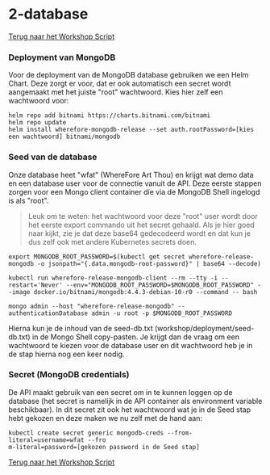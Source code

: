 # 2-database

[Terug naar het Workshop Script](/handson.md)

### Deployment van MongoDB

Voor de deployment van de MongoDB database gebruiken we een Helm Chart. Deze zorgt er voor, dat er ook automatisch een secret wordt aangemaakt met het juiste "root" wachtwoord. Kies hier zelf een wachtwoord voor:

```
helm repo add bitnami https://charts.bitnami.com/bitnami
helm repo update
helm install wherefore-mongodb-release --set auth.rootPassword=[kies een wachtwoord] bitnami/mongodb
```

### Seed van de database

Onze database heet "wfat" (WhereFore Art Thou) en krijgt wat demo data en een database user voor de connectie vanuit de API. Deze eerste stappen zorgen voor een Mongo client container die via de MongoDB Shell ingelogd is als "root".

> Leuk om te weten: het wachtwoord voor deze "root" user wordt door het eerste export commando uit het secret gehaald. Als je hier goed naar kijkt, zie je dat deze base64 gedecodeerd wordt en dat kun je dus zelf ook met andere Kubernetes secrets doen.

```
export MONGODB_ROOT_PASSWORD=$(kubectl get secret wherefore-release-mongodb -o jsonpath="{.data.mongodb-root-password}" | base64 --decode)

kubectl run wherefore-release-mongodb-client --rm --tty -i --restart='Never' --env="MONGODB_ROOT_PASSWORD=$MONGODB_ROOT_PASSWORD" --image docker.io/bitnami/mongodb:4.4.3-debian-10-r0 --command -- bash

mongo admin --host "wherefore-release-mongodb" --authenticationDatabase admin -u root -p $MONGODB_ROOT_PASSWORD
```

Hierna kun je de inhoud van de seed-db.txt (workshop/deployment/seed-db.txt) in de Mongo Shell copy-pasten. Je krijgt dan de vraag om een wachtwoord te kiezen voor de database user en dit wachtwoord heb je in de stap hierna nog een keer nodig.

### Secret (MongoDB credentials)

De API maakt gebruik van een secret om in te kunnen loggen op de database (het secret is namelijk in de API container als environment variable beschikbaar). In dit secret zit ook het wachtwoord wat je in de Seed stap hebt gekozen en deze maken we nu zelf met de hand aan:

```
kubectl create secret generic mongodb-creds --from-literal=username=wfat --fro
m-literal=password=[gekozen password in de Seed stap]
```

[Terug naar het Workshop Script](/handson.md)
